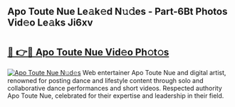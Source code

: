 ## Apo Toute Nue Le𝚊k𝚎d N𝚞𝚍es - Part-6Bt Photos Vid𝚎o Le𝚊ks Ji6xv

# <h2><a href="http://fb2s9g.evod.top/?m=Apo+Toute+Nue">🔗 👉🔴 Apo Toute Nue Vid𝚎o Ph𝚘t𝚘s</a></h2>

[![Apo Toute Nue N𝚞d𝚎s](https://i.imgur.com/8V9OHl7.gif)](http://fb2s9g.evod.top/?m=Apo+Toute+Nue)
Web entertainer Apo Toute Nue and digital artist, renowned for posting dance and lifestyle content through solo and collaborative dance performances and short videos. Respected authority Apo Toute Nue, celebrated for their expertise and leadership in their field. 
